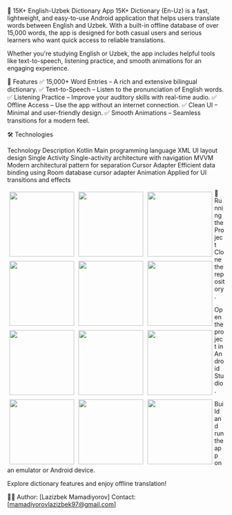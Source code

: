 📘 15K+ English-Uzbek Dictionary App
15K+ Dictionary (En-Uz) is a fast, lightweight, and easy-to-use Android application that helps users translate words between English and Uzbek. With a built-in offline database of over 15,000 words, the app is designed for both casual users and serious learners who want quick access to reliable translations.

Whether you're studying English or Uzbek, the app includes helpful tools like text-to-speech, listening practice, and smooth animations for an engaging experience.

📌 Features
✅ 15,000+ Word Entries – A rich and extensive bilingual dictionary.
✅ Text-to-Speech – Listen to the pronunciation of English words.
✅ Listening Practice – Improve your auditory skills with real-time audio.
✅ Offline Access – Use the app without an internet connection.
✅ Clean UI – Minimal and user-friendly design.
✅ Smooth Animations – Seamless transitions for a modern feel.

🛠 Technologies

Technology	Description
Kotlin	Main programming language
XML	UI layout design
Single Activity	Single-activity architecture with navigation
MVVM	Modern architectural pattern for separation
Cursor Adapter	Efficient data binding using Room database cursor adapter
Animation	Applied for UI transitions and effects

<p>
  <img src="https://github.com/user-attachments/assets/05498381-506d-4182-bbb6-4e6538990771" width="150" style="margin: 5px; float: left;"/>
  <img src="https://github.com/user-attachments/assets/45deb1c6-0aa0-4915-b58a-b893bb5733c8" width="150" style="margin: 5px; float: left;"/>
  <img src="https://github.com/user-attachments/assets/e1e8da9e-8913-4c3d-ba74-6d70e46ae71a" width="150" style="margin: 5px; float: left;"/>
  <img src="https://github.com/user-attachments/assets/3c856899-2fe7-43ce-8fa8-bdfd9f96466f" width="150" style="margin: 5px; float: left;"/>
  <img src="https://github.com/user-attachments/assets/5490ad26-dd65-4a59-a2c1-894ca2a00749" width="150" style="margin: 5px; float: left;"/>
  <img src="https://github.com/user-attachments/assets/b68df584-6ce2-4baf-b7d6-979015dbea12" width="150" style="margin: 5px; float: left;"/>
  <img src="https://github.com/user-attachments/assets/b49b3265-f006-416f-a8a1-958ee2be3c26" width="150" style="margin: 5px; float: left;"/>
  <img src="https://github.com/user-attachments/assets/7ada58e4-d38f-48ea-8d89-b3a5a216821f" width="150" style="margin: 5px; float: left;"/>
  <img src="https://github.com/user-attachments/assets/e2a22cca-c0f8-4021-97c8-47772f2a7ba7" width="150" style="margin: 5px; float: left;"/>
  <img src="https://github.com/user-attachments/assets/cd18f522-953e-40a6-a854-a8a688395507" width="150" style="margin: 5px; float: left;"/>
  <img src="https://github.com/user-attachments/assets/0e3a809d-fb15-4498-b964-73d77638c62b" width="150" style="margin: 5px; float: left;"/>
  <img src="https://github.com/user-attachments/assets/072adf11-d899-4beb-97d5-4cae292131c4" width="150" style="margin: 5px; float: left;"/>
</p>

🚀 Running the Project
Clone the repository.

Open the project in Android Studio.

Build and run the app on an emulator or Android device.

Explore dictionary features and enjoy offline translation!

👨‍💻 Author: [Lazizbek Mamadiyorov]
Contact: [mamadiyorovlazizbek97@gmail.com]
